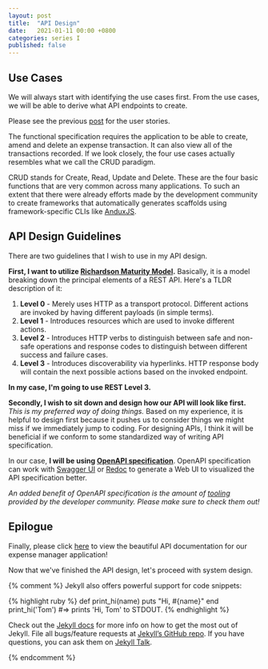 ```yaml
---
layout: post
title:  "API Design"
date:   2021-01-11 00:00 +0800
categories: series I
published: false
---
```

## Use Cases

We will always start with identifying the use cases first. From the use cases, we will be able to derive what API endpoints to create.

Please see the previous [post](/series/i/2020/10/12/i-i-getting-started-with-expense-manager.html#user-stories) for the user stories.

The functional specification requires the application to be able to create, amend and delete an expense transaction. It can also view all of the transactions recorded. If we look closely, the four use cases actually resembles what we call the CRUD paradigm. 

CRUD stands for Create, Read, Update and Delete. These are the four basic functions that are very common across many applications. To such an extent that there were already efforts made by the development community to create frameworks that automatically generates scaffolds using framework-specific CLIs like [AnduxJS](https://medium.com/@fccoelho7/creating-a-crud-application-in-less-than-2-minutes-with-ruby-on-rails-and-anduxjs-f42b60499ca7).

## API Design Guidelines

There are two guidelines that I wish to use in my API design. 

**First, I want to utilize [Richardson Maturity Model](https://martinfowler.com/articles/richardsonMaturityModel.html).** Basically, it is a model breaking down the principal elements of a REST API. Here's a TLDR description of it:

1. **Level 0** - Merely uses HTTP as a transport protocol. Different actions are invoked by having different payloads (in simple terms).
2. **Level 1** - Introduces resources which are used to invoke different actions.
3. **Level 2** - Introduces HTTP verbs to distinguish between safe and non-safe operations and response codes to distinguish between different success and failure cases. 
4. **Level 3** - Introduces discoverability via hyperlinks. HTTP response body will contain the next possible actions based on the invoked endpoint.

**In my case, I'm going to use REST Level 3.**

**Secondly, I wish to sit down and design how our API will look like first.** *This is my preferred way of doing things.* Based on my experience, it is helpful to design first because it pushes us to consider things we might miss if we immediately jump to coding. For designing APIs, I think it will be beneficial if we conform to some standardized way of writing API specification. 

In our case, **I will be using [OpenAPI specification](https://swagger.io/specification/)**. OpenAPI specification can work with [Swagger UI](https://swagger.io/tools/swagger-ui/) or [Redoc](https://redoc.ly) to generate a Web UI to visualized the API specification better. 

*An added benefit of OpenAPI specification is the amount of [tooling](https://openapi.tools) provided by the developer community. Please make sure to check them out!*

## Epilogue

Finally, please click [here](/static/i-openapi.html) to view the beautiful API documentation for our expense manager application!

Now that we've finished the API design, let's proceed with system design.

{% comment %}
Jekyll also offers powerful support for code snippets:

{% highlight ruby %}
def print_hi(name)
  puts "Hi, #{name}"
end
print_hi('Tom')
#=> prints 'Hi, Tom' to STDOUT.
{% endhighlight %}

Check out the [Jekyll docs][jekyll-docs] for more info on how to get the most out of Jekyll. File all bugs/feature requests at [Jekyll’s GitHub repo][jekyll-gh]. If you have questions, you can ask them on [Jekyll Talk][jekyll-talk].

[jekyll-docs]: https://jekyllrb.com/docs/home
[jekyll-gh]:   https://github.com/jekyll/jekyll
[jekyll-talk]: https://talk.jekyllrb.com/
{% endcomment %}
